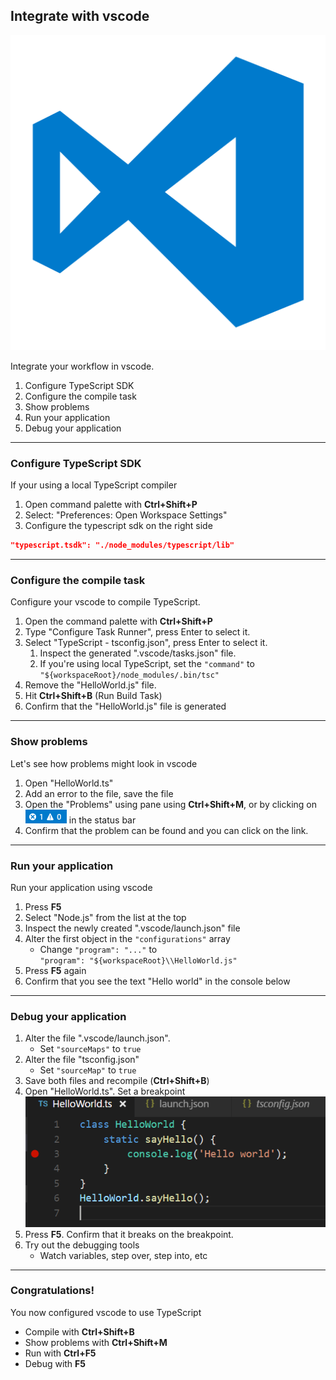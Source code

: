 ## Integrate with vscode

![vscode](resources/vscode.png) <!-- .element class="smaller-logo" -->

Integrate your workflow in vscode.

1. Configure TypeScript SDK
1. Configure the compile task
1. Show problems
1. Run your application
1. Debug your application

---

### Configure TypeScript SDK

If your using a local TypeScript compiler

1. Open command palette with **Ctrl+Shift+P**
1. Select: "Preferences: Open Workspace Settings"
1. Configure the typescript sdk on the right side
```json
"typescript.tsdk": "./node_modules/typescript/lib"
```

---

### Configure the compile task

Configure your vscode to compile TypeScript.
1. Open the command palette with **Ctrl+Shift+P**
1. Type "Configure Task Runner", press Enter to select it.
1. Select "TypeScript - tsconfig.json", press Enter to select it.
    1. Inspect the generated ".vscode/tasks.json" file.
    1. If you're using local TypeScript, set the `"command"` to <br />`"${workspaceRoot}/node_modules/.bin/tsc"`
1. Remove the "HelloWorld.js" file.
1. Hit **Ctrl+Shift+B** (Run Build Task)
1. Confirm that the "HelloWorld.js" file is generated

---

### Show problems

Let's see how problems might look in vscode

1. Open "HelloWorld.ts"
1. Add an error to the file, save the file
1. Open the "Problems" using pane using **Ctrl+Shift+M**,
or by clicking on ![TypeScript problem status bar](/resources/typescript_problemstatusbar.png) <!-- .element class="img-in-text"-->
in the status bar
1. Confirm that the problem can be found and you can click on the link.

---

### Run your application

Run your application using vscode

1. Press **F5**
1. Select "Node.js" from the list at the top
1. Inspect the newly created ".vscode/launch.json" file
1. Alter the first object in the `"configurations"` array
    * Change `"program": "..."` to<br /> `"program": "${workspaceRoot}\\HelloWorld.js"`
1. Press **F5** again
1. Confirm that you see the text "Hello world" in the console below

---

### Debug your application

1. Alter the file ".vscode/launch.json".
    * Set `"sourceMaps"` to `true`
1. Alter the file "tsconfig.json"
    * Set `"sourceMap"` to `true`
1. Save both files and recompile (**Ctrl+Shift+B**)
1. Open "HelloWorld.ts". Set a breakpoint <br />
![breakpoint example](resources/typescript-breakpoint.png) <!-- .element class="pin-height-100" -->
1. Press **F5**. Confirm that it breaks on the breakpoint.
1. Try out the debugging tools
    * Watch variables, step over, step into, etc

---

### Congratulations!

You now configured vscode to use TypeScript

<i class="fa fa-birthday-cake icon-big" aria-hidden="true"></i>

* Compile with **Ctrl+Shift+B**
* Show problems with **Ctrl+Shift+M**
* Run with **Ctrl+F5**
* Debug with **F5**

